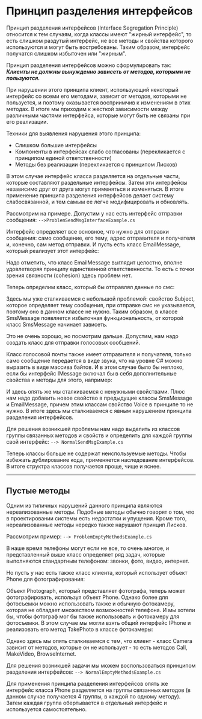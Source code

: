 # Принцип разделения интерфейсов

Принцип разделения интерфейсов (Interface Segregation Principle) относится к тем случаям, 
когда классы имеют "жирный интерфейс", то есть слишком раздутый интерфейс, не все методы и 
свойства которого используются и могут быть востребованы. Таким образом, интерфейс получатся
слишком избыточен или "жирным".

Принцип разделения интерфейсов можно сформулировать так:  
***Клиенты не должны вынужденно зависеть от методов, которыми не пользуются.***

При нарушении этого принципа клиент, использующий некоторый интерфейс со всеми его методами,
зависит от методов, которыми не пользуется, и поэтому оказывается восприимчив к изменениям в 
этих методах. В итоге мы приходим к жесткой зависимости между различными частями интерфейса, 
которые могут быть не связаны при его реализации.

Техники для выявления нарушения этого принципа:
* Слишком большие интерфейсы
* Компоненты в интерфейсах слабо согласованы (перекликается с принципом единой ответственности)
* Методы без реализации (перекликается с принципом Лисков)

В этом случае интерфейс класса разделяется на отдельные части, которые составляют раздельные 
интерфейсы. Затем эти интерфейсы независимо друг от друга могут применяться и изменяться. 
В итоге применение принципа разделения интерфейсов делает систему слабосвязанной, и тем самым
ее легче модифицировать и обновлять.

Рассмотрим на примере. Допустим у нас есть интерфейс отправки сообщения:
`-->ProblemSendMsgInterfaceExample.cs`

Интерфейс определяет все основное, что нужно для отправки сообщения: само сообщение, его тему,
адрес отправителя и получателя и, конечно, сам метод отправки. И пусть есть класс EmailMessage,
который реализует этот интерфейс:

Надо отметить, что класс EmailMessage выглядит целостно, вполне удовлетворяя принципу
единственной ответственности. То есть с точки зрения связности (cohesion) здесь проблем нет.

Теперь определим класс, который бы отправлял данные по смс:

Здесь мы уже сталкиваемся с небольшой проблемой: свойство Subject, которое определяет тему 
сообщения, при отправке смс не указывается, поэтому оно в данном классе не нужно. Таким образом,
в классе SmsMessage появляется избыточная функциональность, от которой класс SmsMessage начинает
зависеть.

Это не очень хорошо, но посмотрим дальше. Допустим, нам надо создать класс для отправки 
голосовых сообщений.

Класс голосовой почты также имеет отправителя и получателя, только само сообщение передается в 
виде звука, что на уровне C# можно выразить в виде массива байтов. И в этом случае было бы 
неплохо, если бы интерфейс IMessage включал бы в себя дополнительные свойства и методы для 
этого, например:

И здесь опять же мы сталкиваемся с ненужными свойствами. Плюс нам надо добавить новое свойство 
в предыдущие классы SmsMessage и EmailMessage, причем этим классам свойство Voice в принципе то 
не нужно. В итоге здесь мы сталкиваемся с явным нарушением принципа разделения интерфейсов.

Для решения возникшей проблемы нам надо выделить из классов группы связанных методов и свойств
и определить для каждой группы свой интерфейс:
`--> NormalSendMsgExample.cs`

Теперь классы больше не содержат неиспользуемые методы. Чтобы избежать дублирование кода, 
применяется наследование интерфейсов. В итоге структра классов получается проще, чище и яснее.

____
## Пустые методы
Одним из типичных нарушений данного принципа являются нереализованные методы.
Подобные методы обычно говорят о том, что в проектировании системы есть недостатки и упущения. 
Кроме того, нереализованные методы нередко также нарушают принцип Лисков.

Рассмотрим пример:
`--> ProblemEmptyMethodsExample.cs`

В наше время телефоны могут если не все, то очень многое, и представленный выше класс 
определяет ряд задач, которые выполняются стандартным телефоном: звонки, фото, видео, интернет.

Но пусть у нас есть также класс клиента, который использует объект Phone для фотографирования:

Объект Photograph, который представляет фотографа, теперь может фотографировать, используя 
объект Phone. Однако более для фотосъемки можно использовать также и обычную фотокамеру, 
которая не обладает множеством возможностей телефона. И мы хотели бы, чтобы фотограф мог бы 
также использовать и фотокамеру для фотосъемки. В этом случае мы могли взять общий интерфейс 
IPhone и реализовать его метод TakePhoto в классе фотокамеры:

Однако здесь мы опять сталкиваемся с тем, что клиент - класс Camera зависит от методов,
которые он не использует - то есть методов Call, MakeVideo, BrowseInternet.

Для решения возникшей задачи мы можем воспользоваться принципом разделения интерфейсов:
`--> NormalEmptyMethodsExample.cs`

Для применения принципа разделения интерфейсов опять же интерфейс класса Phone разделяется на 
группы связанных методов (в данном случае получается 4 группы, в каждой по одному методу).
Затем каждая группа обертывается в отдельный интерфейс и используется самостоятельно.

